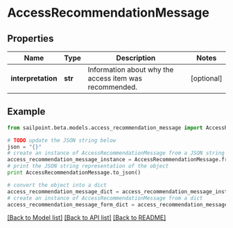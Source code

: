 # AccessRecommendationMessage


## Properties
Name | Type | Description | Notes
------------ | ------------- | ------------- | -------------
**interpretation** | **str** | Information about why the access item was recommended. | [optional] 

## Example

```python
from sailpoint.beta.models.access_recommendation_message import AccessRecommendationMessage

# TODO update the JSON string below
json = "{}"
# create an instance of AccessRecommendationMessage from a JSON string
access_recommendation_message_instance = AccessRecommendationMessage.from_json(json)
# print the JSON string representation of the object
print AccessRecommendationMessage.to_json()

# convert the object into a dict
access_recommendation_message_dict = access_recommendation_message_instance.to_dict()
# create an instance of AccessRecommendationMessage from a dict
access_recommendation_message_form_dict = access_recommendation_message.from_dict(access_recommendation_message_dict)
```
[[Back to Model list]](../README.md#documentation-for-models) [[Back to API list]](../README.md#documentation-for-api-endpoints) [[Back to README]](../README.md)


